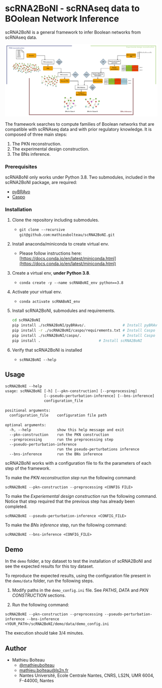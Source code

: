 # scRNA2BoNI - scRNAseq data to BOolean Network Inference

scRNA2BoNI is a general framework to infer Boolean networks from scRNAseq data.


![scRNA2BoNI_framework](scRNA2BoNI_framework.png)

The framework searches to compute families of Boolean networks that are compatible with scRNAseq data and with prior regulatory knowledge. It is composed of three main steps:
1. The PKN reconstruction.
2. The experimental design construction.
3. The BNs inference.

### Prerequisites

scRNABoNI only works under Python 3.8. Two submodules, included in the scRNA2BoNI package, are required:
* [pyBRAvo](https://github.com/mathieubolteau/pyBRAvo) 
* [Caspo](https://github.com/mathieubolteau/caspo)

### Installation

1. Clone the repository including submodules.
    * `git clone --recursive git@github.com:mathieubolteau/scRNA2BoNI.git`
2. Install anaconda/miniconda to create virtual env.
    * Please follow instructions here: [https://docs.conda.io/en/latest/miniconda.html](https://docs.conda.io/en/latest/miniconda.html)
3. Create a virtual env, **under Python 3.8**.
    * `conda create -y --name scRNABoNI_env python==3.8`
4. Activate your virtual env.
    * `conda activate scRNABoNI_env`
5. Install scRNA2BoNI, submodules and requirements.
    
    ```sh
    cd scRNA2BoNI
    pip install ./scRNA2BoNI/pyBRAvo/.                 # Install pyBRAvo 
    pip install -r ./scRNA2BoNI/caspo/requirements.txt # Install Caspo requirements
    pip install ./scRNA2BoNI/caspo/.                   # Install Caspo
    pip install .                           # Install scRNA2BoNI
    ```
6. Verify that scRNA2BoNI is installed
    * `scRNA2BoNI --help` 

## Usage

```
scRNA2BoNI --help
usage: scRNA2BoNI [-h] [--pkn-construction] [--preprocessing]
                  [--pseudo-perturbation-inference] [--bns-inference]
                  configuration_file

positional arguments:
  configuration_file    configuration file path

optional arguments:
  -h, --help            show this help message and exit
  --pkn-construction    run the PKN construction
  --preprocessing       run the preprocessing step
  --pseudo-perturbation-inference
                        run the pseudo-perturbations inference
  --bns-inference       run the BNs inference
```

scRNA2BoNI works with a configuration file to fix the parameters of each step of the framework. 

To make the *PKN reconstruction step* run the following command: 
```
scRNA2BoNI --pkn-construction --preprocessing <CONFIG FILE>
```

To make the *Experiemental design construction* run the following command. Notice that step required that the previous step has already been completed.
```
scRNA2BoNI --pseudo-perturbation-inference <CONFIG_FILE>
```

To make the *BNs inference* step, run the following command:
```
scRNA2BoNI --bns-inference <CONFIG_FILE>
```

## Demo

In the `demo` folder, a toy dataset to test the installation of scRNA2BoNI and see the expected results for this toy dataset.

To reproduce the expected results, using the configuration file present in the `demo/data` folder, run the following steps.

1. Modify paths in the `demo_config.ini` file. See *PATHS*, *DATA* and *PKN CONSTRUCTION* sections.

2. Run the following command:

```
scRNA2BoNI --pkn-construction --preprocessing --pseudo-perturbation-inference --bns-inference <YOUR_PATH>/scRNA2BoNI/demo/data/demo_config.ini
```

The execution should take 3/4 minutes.

## Author
* Mathieu Bolteau 
    * [@mathieubolteau](https://github.com/mathieubolteau)
    * [mathieu.bolteau@ls2n.fr](mailto:mathieu.bolteau@ls2n.fr)
    * Nantes Université, Ecole Centrale Nantes, CNRS, LS2N, UMR 6004, F-44000, Nantes